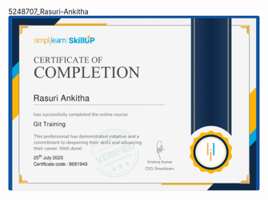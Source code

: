 5248707_Rasuri-Ankitha
![image](https://github.com/RasuriAnkitha/5248707_Rasuri-Ankitha/blob/66c46846cb2e0824ab2acea8b9406a6e644414df/git/git%20training%20certificate_page-0001%20(6).jpg)
